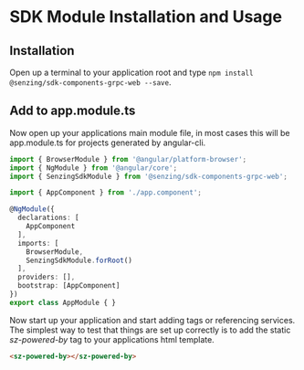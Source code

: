 # SDK Module Installation and Usage

## Installation

Open up a terminal to your application root and type `npm install @senzing/sdk-components-grpc-web --save`.

## Add to app.module.ts

Now open up your applications main module file, in most cases this will be app.module.ts for projects generated by angular-cli.

```typescript
import { BrowserModule } from '@angular/platform-browser';
import { NgModule } from '@angular/core';
import { SenzingSdkModule } from '@senzing/sdk-components-grpc-web';

import { AppComponent } from './app.component';

@NgModule({
  declarations: [
    AppComponent
  ],
  imports: [
    BrowserModule,
    SenzingSdkModule.forRoot()
  ],
  providers: [],
  bootstrap: [AppComponent]
})
export class AppModule { }
```

Now start up your application and start adding tags or referencing services. The simplest
 way to test that things are set up correctly is to add the static *sz-powered-by* tag
 to your applications html template.

```html
<sz-powered-by></sz-powered-by>
```
